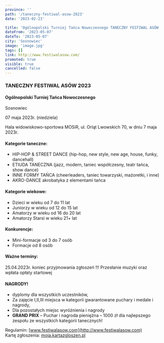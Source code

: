 ```yaml
---
province: ''
path: '/taneczny-festiwal-asow-2023'
date: '2023-02-23'

title: 'Ogólnopolski Turniej Tańca Nowoczesnego TANECZNY FESTIWAL ASÓW'
dateFrom: '2023-05-07'
dateTo: '2023-05-07'
city: 'Sosnowiec'
image: 'image.jpg'
tags: []
link: http://www.festiwalasow.com/
promoted: true
visible: true
cancelled: false
---
```

### TANECZNY FESTIWAL ASÓW 2023

#### Ogólnopolski Turniej Tańca Nowoczesnego

Sosnowiec

07 maja 2023r. (niedziela)

Hala widowiskowo-sportowa MOSiR, ul. Orląt Lwowskich 70, w dniu 7 maja 2023r.

#### Kategorie taneczne:
- HIP-HOP & STREET DANCE  (hip-hop, new style, new age, house, funky, dancehall)
- ETIUDA TANECZNA (jazz, modern, taniec współczesny, teatr tańca, show dance)
- INNE FORMY TAŃCA (cheerleaders, taniec towarzyski, mażoretki, i inne)
- AKRO-DANCE akrobatyka z elementami tańca

#### Kategorie wiekowe:
- Dzieci w wieku od 7 do 11 lat
- Juniorzy w wieku od 12 do 15 lat
- Amatorzy w wieku od 16 do 20 lat
- Amatorzy Starsi w wieku  21+ lat

#### Konkurencje:
- Mini-formacje od 3 do 7 osób
- Formacje od 8 osób

#### Ważne terminy:

25.04.2023r. koniec przyjmowania zgłoszeń !!! Przesłanie muzyki oraz wpłata opłaty startowej

#### NAGRODY!
- dyplomy dla wszystkich uczestników,
- Za zajęcie I,II,III miejsca w kategorii gwarantowane puchary i medale i nagrody,
- Dla pozostałych miejsc wyróżnienia i nagrody
- **GRAND PRIX** – Puchar i nagroda pieniężna – 1000 zł dla najlepszego zespołu ze wszystkich kategorii tanecznych!

Regulamin: [www.festiwalasow.com](http://www.festiwalasow.com) \
Kartę zgłoszenia: [moja.kartazgloszen.pl](https://moja.kartazgloszen.pl)
